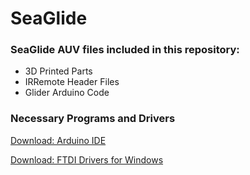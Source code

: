 # SeaGlide
### SeaGlide AUV files included in this repository:
* 3D Printed Parts
* IRRemote Header Files
* Glider Arduino Code


### Necessary Programs and Drivers
[Download: Arduino IDE](http://www.arduino.org/downloads)

[Download: FTDI Drivers for Windows](http://www.ftdichip.com/Drivers/VCP.htm)
